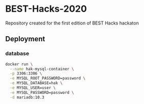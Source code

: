 # BEST-Hacks-2020
Repository created for the first edition of BEST Hacks hackaton

## Deployment

### database
```bash
docker run \
  --name hak-mysql-container \
  -p 3306:3306 \
  -e MYSQL_ROOT_PASSWORD=password \
  -e MYSQL_DATABASE=hak \
  -e MYSQL_USER=user \
  -e MYSQL_PASSWORD=password \
  -d mariadb:10.3
```
